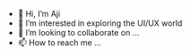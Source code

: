 - 👋 Hi, I’m Aji
- 👀 I’m interested in exploring the UI/UX world
- 💞️ I’m looking to collaborate on ...
- 📫 How to reach me ...

<!---
ajivishwam/ajivishwam is a ✨ special ✨ repository because its `README.md` (this file) appears on your GitHub profile.
You can click the Preview link to take a look at your changes.
--->
